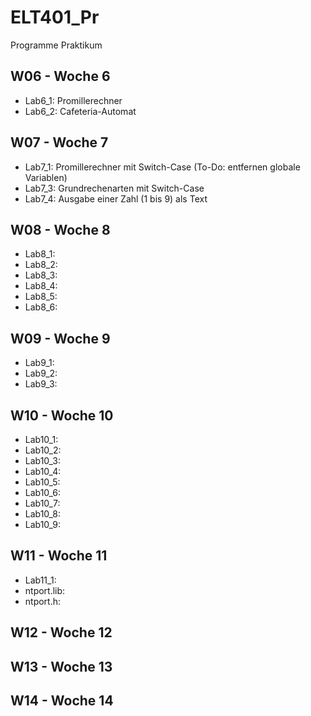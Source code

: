 # ELT401_Pr
Programme Praktikum

## W06 - Woche 6
+ Lab6_1: Promillerechner
+ Lab6_2: Cafeteria-Automat

## W07 - Woche 7
+ Lab7_1: Promillerechner mit Switch-Case (To-Do: entfernen globale Variablen)
+ Lab7_3: Grundrechenarten mit Switch-Case
+ Lab7_4: Ausgabe einer Zahl (1 bis 9) als Text

## W08 - Woche 8
+ Lab8_1: 
+ Lab8_2: 
+ Lab8_3: 
+ Lab8_4: 
+ Lab8_5: 
+ Lab8_6: 

## W09 - Woche 9
+ Lab9_1:
+ Lab9_2:
+ Lab9_3:

## W10 - Woche 10
+ Lab10_1:
+ Lab10_2:
+ Lab10_3:
+ Lab10_4:
+ Lab10_5:
+ Lab10_6:
+ Lab10_7:
+ Lab10_8:
+ Lab10_9:

## W11 - Woche 11
+ Lab11_1:
+ ntport.lib:
+ ntport.h:

## W12 - Woche 12
## W13 - Woche 13
## W14 - Woche 14
